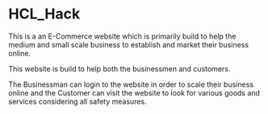 # HCL_Hack

This is a an E-Commerce website which is primarily build to help the medium and small scale business to establish
and market their business online.

This website is build to help both the businessmen and customers.

The Businessman can login to the website in order to scale their business online and the Customer can visit the website to look 
for various goods and services considering all safety measures.
